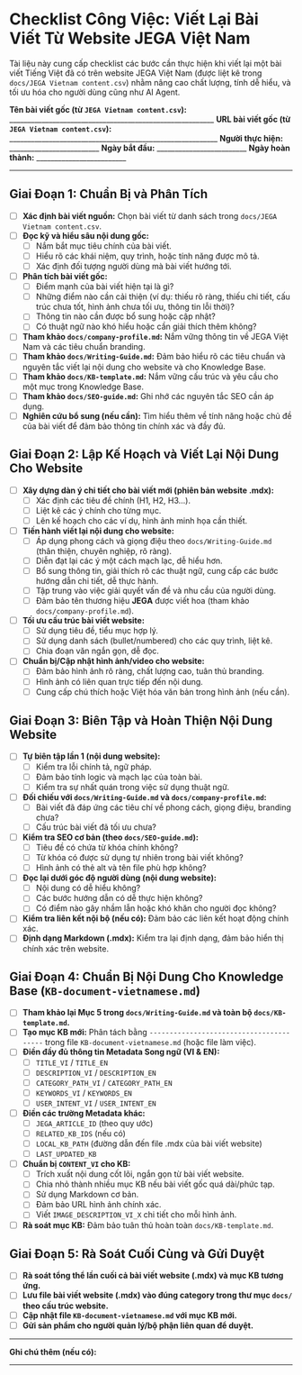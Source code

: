 # Checklist Công Việc: Viết Lại Bài Viết Từ Website JEGA Việt Nam

Tài liệu này cung cấp checklist các bước cần thực hiện khi viết lại một bài viết Tiếng Việt đã có trên website JEGA Việt Nam (được liệt kê trong `docs/JEGA Vietnam content.csv`) nhằm nâng cao chất lượng, tính dễ hiểu, và tối ưu hóa cho người dùng cũng như AI Agent.

**Tên bài viết gốc (từ `JEGA Vietnam content.csv`):** _________________________________________________________
**URL bài viết gốc (từ `JEGA Vietnam content.csv`):** __________________________________________________________
**Người thực hiện:** _________________________
**Ngày bắt đầu:** _________________________
**Ngày hoàn thành:** _________________________

---

## Giai Đoạn 1: Chuẩn Bị và Phân Tích

*   [ ] **Xác định bài viết nguồn:** Chọn bài viết từ danh sách trong `docs/JEGA Vietnam content.csv`.
*   [ ] **Đọc kỹ và hiểu sâu nội dung gốc:**
    *   [ ] Nắm bắt mục tiêu chính của bài viết.
    *   [ ] Hiểu rõ các khái niệm, quy trình, hoặc tính năng được mô tả.
    *   [ ] Xác định đối tượng người dùng mà bài viết hướng tới.
*   [ ] **Phân tích bài viết gốc:**
    *   [ ] Điểm mạnh của bài viết hiện tại là gì?
    *   [ ] Những điểm nào cần cải thiện (ví dụ: thiếu rõ ràng, thiếu chi tiết, cấu trúc chưa tốt, hình ảnh chưa tối ưu, thông tin lỗi thời)?
    *   [ ] Thông tin nào cần được bổ sung hoặc cập nhật?
    *   [ ] Có thuật ngữ nào khó hiểu hoặc cần giải thích thêm không?
*   [ ] **Tham khảo `docs/company-profile.md`:** Nắm vững thông tin về JEGA Việt Nam và các tiêu chuẩn branding.
*   [ ] **Tham khảo `docs/Writing-Guide.md`:** Đảm bảo hiểu rõ các tiêu chuẩn và nguyên tắc viết lại nội dung cho website và cho Knowledge Base.
*   [ ] **Tham khảo `docs/KB-template.md`:** Nắm vững cấu trúc và yêu cầu cho một mục trong Knowledge Base.
*   [ ] **Tham khảo `docs/SEO-guide.md`:** Ghi nhớ các nguyên tắc SEO cần áp dụng.
*   [ ] **Nghiên cứu bổ sung (nếu cần):** Tìm hiểu thêm về tính năng hoặc chủ đề của bài viết để đảm bảo thông tin chính xác và đầy đủ.

## Giai Đoạn 2: Lập Kế Hoạch và Viết Lại Nội Dung Cho Website

*   [ ] **Xây dựng dàn ý chi tiết cho bài viết mới (phiên bản website .mdx):**
    *   [ ] Xác định các tiêu đề chính (H1, H2, H3...).
    *   [ ] Liệt kê các ý chính cho từng mục.
    *   [ ] Lên kế hoạch cho các ví dụ, hình ảnh minh họa cần thiết.
*   [ ] **Tiến hành viết lại nội dung cho website:**
    *   [ ] Áp dụng phong cách và giọng điệu theo `docs/Writing-Guide.md` (thân thiện, chuyên nghiệp, rõ ràng).
    *   [ ] Diễn đạt lại các ý một cách mạch lạc, dễ hiểu hơn.
    *   [ ] Bổ sung thông tin, giải thích rõ các thuật ngữ, cung cấp các bước hướng dẫn chi tiết, dễ thực hành.
    *   [ ] Tập trung vào việc giải quyết vấn đề và nhu cầu của người dùng.
    *   [ ] Đảm bảo tên thương hiệu **JEGA** được viết hoa (tham khảo `docs/company-profile.md`).
*   [ ] **Tối ưu cấu trúc bài viết website:**
    *   [ ] Sử dụng tiêu đề, tiểu mục hợp lý.
    *   [ ] Sử dụng danh sách (bullet/numbered) cho các quy trình, liệt kê.
    *   [ ] Chia đoạn văn ngắn gọn, dễ đọc.
*   [ ] **Chuẩn bị/Cập nhật hình ảnh/video cho website:**
    *   [ ] Đảm bảo hình ảnh rõ ràng, chất lượng cao, tuân thủ branding.
    *   [ ] Hình ảnh có liên quan trực tiếp đến nội dung.
    *   [ ] Cung cấp chú thích hoặc Việt hóa văn bản trong hình ảnh (nếu cần).

## Giai Đoạn 3: Biên Tập và Hoàn Thiện Nội Dung Website

*   [ ] **Tự biên tập lần 1 (nội dung website):**
    *   [ ] Kiểm tra lỗi chính tả, ngữ pháp.
    *   [ ] Đảm bảo tính logic và mạch lạc của toàn bài.
    *   [ ] Kiểm tra sự nhất quán trong việc sử dụng thuật ngữ.
*   [ ] **Đối chiếu với `docs/Writing-Guide.md` và `docs/company-profile.md`:**
    *   [ ] Bài viết đã đáp ứng các tiêu chí về phong cách, giọng điệu, branding chưa?
    *   [ ] Cấu trúc bài viết đã tối ưu chưa?
*   [ ] **Kiểm tra SEO cơ bản (theo `docs/SEO-guide.md`):**
    *   [ ] Tiêu đề có chứa từ khóa chính không?
    *   [ ] Từ khóa có được sử dụng tự nhiên trong bài viết không?
    *   [ ] Hình ảnh có thẻ alt và tên file phù hợp không?
*   [ ] **Đọc lại dưới góc độ người dùng (nội dung website):**
    *   [ ] Nội dung có dễ hiểu không?
    *   [ ] Các bước hướng dẫn có dễ thực hiện không?
    *   [ ] Có điểm nào gây nhầm lẫn hoặc khó khăn cho người đọc không?
*   [ ] **Kiểm tra liên kết nội bộ (nếu có):** Đảm bảo các liên kết hoạt động chính xác.
*   [ ] **Định dạng Markdown (.mdx):** Kiểm tra lại định dạng, đảm bảo hiển thị chính xác trên website.

## Giai Đoạn 4: Chuẩn Bị Nội Dung Cho Knowledge Base (`KB-document-vietnamese.md`)

*   [ ] **Tham khảo lại Mục 5 trong `docs/Writing-Guide.md` và toàn bộ `docs/KB-template.md`.**
*   [ ] **Tạo mục KB mới:** Phân tách bằng `----------------------------------------` trong file `KB-document-vietnamese.md` (hoặc file làm việc).
*   [ ] **Điền đầy đủ thông tin Metadata Song ngữ (VI & EN):**
    *   [ ] `TITLE_VI` / `TITLE_EN`
    *   [ ] `DESCRIPTION_VI` / `DESCRIPTION_EN`
    *   [ ] `CATEGORY_PATH_VI` / `CATEGORY_PATH_EN`
    *   [ ] `KEYWORDS_VI` / `KEYWORDS_EN`
    *   [ ] `USER_INTENT_VI` / `USER_INTENT_EN`
*   [ ] **Điền các trường Metadata khác:**
    *   [ ] `JEGA_ARTICLE_ID` (theo quy ước)
    *   [ ] `RELATED_KB_IDS` (nếu có)
    *   [ ] `LOCAL_KB_PATH` (đường dẫn đến file .mdx của bài viết website)
    *   [ ] `LAST_UPDATED_KB`
*   [ ] **Chuẩn bị `CONTENT_VI` cho KB:**
    *   [ ] Trích xuất nội dung cốt lõi, ngắn gọn từ bài viết website.
    *   [ ] Chia nhỏ thành nhiều mục KB nếu bài viết gốc quá dài/phức tạp.
    *   [ ] Sử dụng Markdown cơ bản.
    *   [ ] Đảm bảo URL hình ảnh chính xác.
    *   [ ] Viết `IMAGE_DESCRIPTION_VI_X` chi tiết cho mỗi hình ảnh.
*   [ ] **Rà soát mục KB:** Đảm bảo tuân thủ hoàn toàn `docs/KB-template.md`.

## Giai Đoạn 5: Rà Soát Cuối Cùng và Gửi Duyệt

*   [ ] **Rà soát tổng thể lần cuối cả bài viết website (.mdx) và mục KB tương ứng.**
*   [ ] **Lưu file bài viết website (.mdx) vào đúng category trong thư mục `docs/` theo cấu trúc website.**
*   [ ] **Cập nhật file `KB-document-vietnamese.md` với mục KB mới.**
*   [ ] **Gửi sản phẩm cho người quản lý/bộ phận liên quan để duyệt.**

---
**Ghi chú thêm (nếu có):**

__________________________________________________________________________________________________________________________________________________________________________________________________________________________________________________________________________________________________________________________________________________________________________________________________________________________________________________________________

